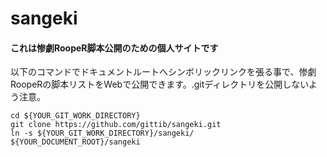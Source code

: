 # sangeki
#### これは惨劇RoopeR脚本公開のための個人サイトです
以下のコマンドでドキュメントルートへシンボリックリンクを張る事で、惨劇RoopeRの脚本リストをWebで公開できます。.gitディレクトリを公開しないよう注意。
```
cd ${YOUR_GIT_WORK_DIRECTORY}
git clone https://github.com/gittib/sangeki.git
ln -s ${YOUR_GIT_WORK_DIRECTORY}/sangeki/ ${YOUR_DOCUMENT_ROOT}/sangeki
```
